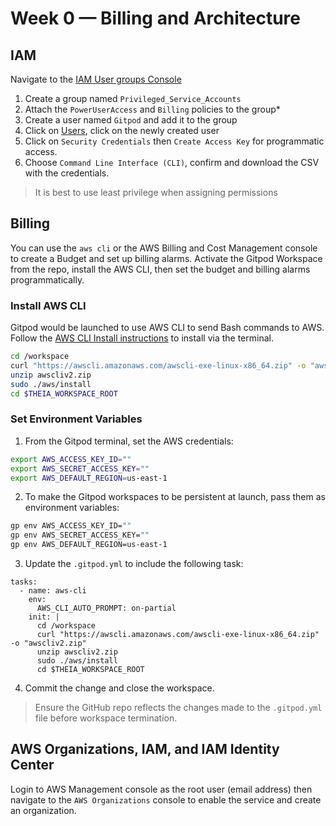 # Week 0 — Billing and Architecture

## IAM
Navigate to the [IAM User groups Console](https://us-east-1.console.aws.amazon.com/iam/home?region=us-east-2#/groups)
1. Create a group named `Privileged_Service_Accounts`
2. Attach the `PowerUserAccess` and `Billing` policies to the group*
3. Create a user named `Gitpod` and add it to the group
4. Click on [Users](https://us-east-1.console.aws.amazon.com/iam/home?region=us-east-2#/users), click on the newly created user
5. Click on `Security Credentials` then `Create Access Key` for programmatic access.
6. Choose `Command Line Interface (CLI)`, confirm and download the CSV with the credentials.

> It is best to use least privilege when assigning permissions 


## Billing
You can use the `aws cli` or the AWS Billing and Cost Management console to create a Budget and set up billing alarms. 
Activate the Gitpod Workspace from the repo, install the AWS CLI, then set the budget and billing alarms programmatically. 

### Install AWS CLI
Gitpod would be launched to use AWS CLI to send Bash commands to AWS. Follow the [AWS CLI Install instructions](https://docs.aws.amazon.com/cli/latest/userguide/getting-started-install.html) to install via the terminal.

```sh
cd /workspace
curl "https://awscli.amazonaws.com/awscli-exe-linux-x86_64.zip" -o "awscliv2.zip"
unzip awscliv2.zip
sudo ./aws/install
cd $THEIA_WORKSPACE_ROOT
```


### Set Environment Variables
1. From the Gitpod terminal, set the AWS credentials:

```sh
export AWS_ACCESS_KEY_ID=""
export AWS_SECRET_ACCESS_KEY=""
export AWS_DEFAULT_REGION=us-east-1
```

2. To make the Gitpod workspaces to be persistent at launch, pass them as environment variables:

```sh
gp env AWS_ACCESS_KEY_ID=""
gp env AWS_SECRET_ACCESS_KEY=""
gp env AWS_DEFAULT_REGION=us-east-1
```

3. Update the `.gitpod.yml` to include the following task:

```
tasks:
  - name: aws-cli
    env:
      AWS_CLI_AUTO_PROMPT: on-partial
    init: |
      cd /workspace
      curl "https://awscli.amazonaws.com/awscli-exe-linux-x86_64.zip" -o "awscliv2.zip"
      unzip awscliv2.zip
      sudo ./aws/install
      cd $THEIA_WORKSPACE_ROOT
```

4. Commit the change and close the workspace.

> Ensure the GitHub repo reflects the changes made to the `.gitpod.yml` file before workspace termination.













## AWS Organizations, IAM, and IAM Identity Center

Login to AWS Management console as the root user (email address) then navigate to the `AWS Organizations` console to enable the service and create an organization.


